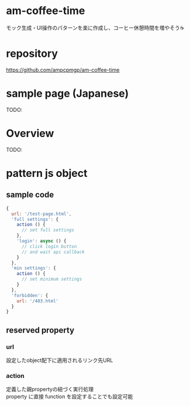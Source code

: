 # am-coffee-time
モック生成・UI操作のパターンを楽に作成し、コーヒー休憩時間を増やそう☕

# repository
https://github.com/ampcpmgp/am-coffee-time

# sample page (Japanese)
TODO:

# Overview
TODO:

# pattern js object

## sample code
```js
{
  url: '/test-page.html',
  'full settings': {
    action () {
      // set full settings
    },
    'login': async () {
      // click login button
      // and wait api callback
    }
  },
  'min settings': {
    action () {
      // set minimum settings
    }
  },
  'forbidden': {
    url: '/403.html'
  }
}
```

## reserved property

### url
設定したobject配下に適用されるリンク先URL

### action
定義した親propertyの紐づく実行処理  
property に直接 function を設定することでも設定可能

